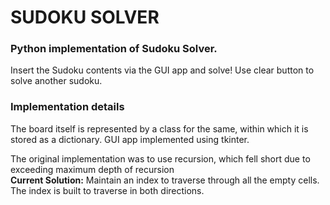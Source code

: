 # SUDOKU SOLVER

### Python implementation of Sudoku Solver.

Insert the Sudoku contents via the GUI app and solve!
Use clear button to solve another sudoku.

### Implementation details

The board itself is represented by a class for the same, within which it is stored as a dictionary. GUI app implemented using tkinter.

The original implementation was to use recursion, which fell short due to exceeding maximum depth of recursion   
**Current Solution:** Maintain an index to traverse through all the empty cells. The index is built to traverse in both directions.